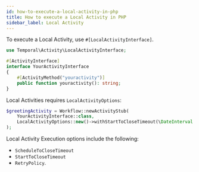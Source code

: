 ```yaml
---
id: how-to-execute-a-local-activity-in-php
title: How to execute a Local Activity in PHP
sidebar_label: Local Activity
---
```


To execute a Local Activity, use `#[LocalActivityInterface]`.

```php
use Temporal\Activity\LocalActivityInterface;

#[ActivityInterface]
interface YourActivityInterface
{
    #[ActivityMethod("youractivity")]
    public function youractivity(): string;
}
```

Local Activities requires `LocalActivityOptions`:

```php
$greetingActivity = Workflow::newActivityStub(
    YourActivityInterface::class,
    LocalActivityOptions::new()->withStartToCloseTimeout(\DateInterval::createFromDateString('30 seconds'))
);
```

Local Activity Execution options include the following:

- `ScheduleToCloseTimeout`
- `StartToCloseTimeout`
- `RetryPolicy`.
